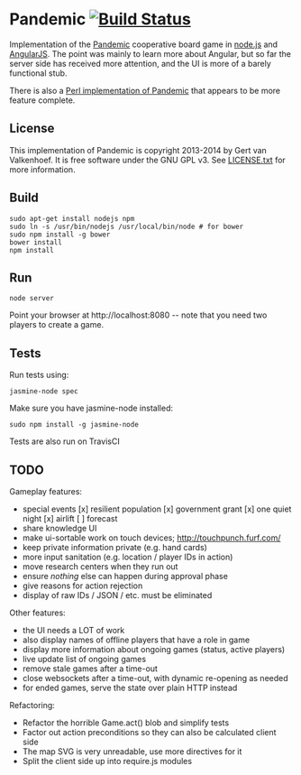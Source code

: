 Pandemic [![Build Status](https://travis-ci.org/JBKahn/pandemic.svg?branch=master)](https://travis-ci.org/JBKahn/pandemic)
========

Implementation of the [Pandemic][1] cooperative board game in [node.js][2] and
[AngularJS][3]. The point was mainly to learn more about Angular, but so far
the server side has received more attention, and the UI is more of a barely
functional stub.

There is also a [Perl implementation of Pandemic][4] that appears to be more
feature complete.

[1]: http://en.wikipedia.org/wiki/Pandemic_%28board_game%29
[2]: http://nodejs.org/
[3]: http://angularjs.org/
[4]: https://github.com/jquelin/games-pandemic/

License
-------

This implementation of Pandemic is copyright 2013-2014 by Gert van Valkenhoef.
It is free software under the GNU GPL v3. See [LICENSE.txt](LICENSE.txt) for
more information.

Build
-----

    sudo apt-get install nodejs npm
    sudo ln -s /usr/bin/nodejs /usr/local/bin/node # for bower
    sudo npm install -g bower
    bower install
    npm install

Run
---

    node server

Point your browser at http://localhost:8080 -- note that you need two players
to create a game.

Tests
-----

Run tests using:

    jasmine-node spec

Make sure you have jasmine-node installed:

	sudo npm install -g jasmine-node

Tests are also run on TravisCI

TODO
----

Gameplay features:

 - special events
   [x] resilient population
   [x] government grant
   [x] one quiet night
   [x] airlift
   [ ] forecast
 - share knowledge UI
 - make ui-sortable work on touch devices; http://touchpunch.furf.com/
 - keep private information private (e.g. hand cards)
 - more input sanitation (e.g. location / player IDs in action)
 - move research centers when they run out
 - ensure *nothing* else can happen during approval phase
 - give reasons for action rejection
 - display of raw IDs / JSON / etc. must be eliminated

Other features:

 - the UI needs a LOT of work
 - also display names of offline players that have a role in game
 - display more information about ongoing games (status, active players)
 - live update list of ongoing games
 - remove stale games after a time-out
 - close websockets after a time-out, with dynamic re-opening as needed
 - for ended games, serve the state over plain HTTP instead

Refactoring:

 - Refactor the horrible Game.act() blob and simplify tests
 - Factor out action preconditions so they can also be calculated client side
 - The map SVG is very unreadable, use more directives for it
 - Split the client side up into require.js modules
